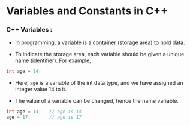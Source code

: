 # Variables and Constants in C++

### C++ Variables : 

- In programming, a variable is a container (storage area) to hold data.

- To indicate the storage area, each variable should be given a unique name (identifier). For example,

```cpp
int age = 14;
```

- Here, `age` is a variable of the int data type, and we have assigned an integer value 14 to it.

- The value of a variable can be changed, hence the name variable.

```cpp
int age = 14;   // age is 14
age = 17;       // age is 17
```